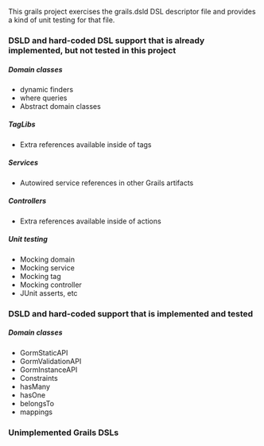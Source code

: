 This grails project exercises the grails.dsld DSL descriptor file and provides a kind of unit testing for that file.

### DSLD and hard-coded DSL support that is already implemented, but not tested in this project

##### Domain classes
* dynamic finders
* where queries
* Abstract domain classes


##### TagLibs
* Extra references available inside of tags


##### Services
* Autowired service references in other Grails artifacts

##### Controllers
* Extra references available inside of actions


##### Unit testing
* Mocking domain
* Mocking service
* Mocking tag
* Mocking controller
* JUnit asserts, etc

### DSLD and hard-coded support that is implemented and tested

##### Domain classes
* GormStaticAPI
* GormValidationAPI
* GormInstanceAPI
* Constraints
* hasMany
* hasOne
* belongsTo
* mappings

### Unimplemented Grails DSLs